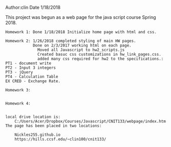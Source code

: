 Author:clin
Date 1/18/2018

This project was begun as a web page for the java script course
Spring 2018. 

    Homework 1: Done 1/18/2018 Initialize home page with html and css.
    
    Homework 2: 1/26/2018 completed styling of main HW pages. 
                Done on 2/3/2017 working html on each page. 
                  Moved all Javascript to hw2_scripts.js
                  Created basuc css customizations in hw_link_pages.css.
                  added many css required for hw2 to the specifications.:
    PT1 - document write
    PT2 - Input 3 integers
    PT3 - jQuery
    PT4 - Calculation Table
    EX CRED - Exchange Rate.

    Homework 3:


    Homework 4:


    local drive location is:
        C:/Users/Acer/Dropbox/Courses/Javascript/CNIT133/webpage/index.htm
    The page has been placed in two locations:

        Nickles255.github.io
        https://hills.ccsf.edu/~clin100/cnit133/


